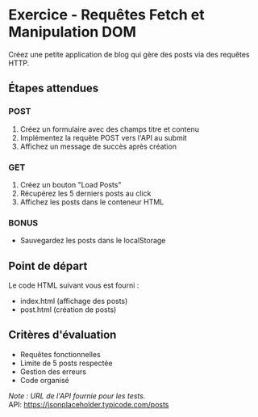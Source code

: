 # Exercice - Requêtes Fetch et Manipulation DOM

Créez une petite application de blog qui gère des posts via des requêtes HTTP.

## Étapes attendues

### POST
1. Créez un formulaire avec des champs titre et contenu
2. Implémentez la requête POST vers l'API au submit
3. Affichez un message de succès après création

### GET
1. Créez un bouton "Load Posts"
2. Récupérez les 5 derniers posts au click
3. Affichez les posts dans le conteneur HTML

### BONUS
- Sauvegardez les posts dans le localStorage

## Point de départ

Le code HTML suivant vous est fourni :
- index.html (affichage des posts)
- post.html (création de posts)

## Critères d'évaluation
- Requêtes fonctionnelles
- Limite de 5 posts respectée
- Gestion des erreurs
- Code organisé

*Note : URL de l'API fournie pour les tests.*
<br />
API: https://jsonplaceholder.typicode.com/posts
